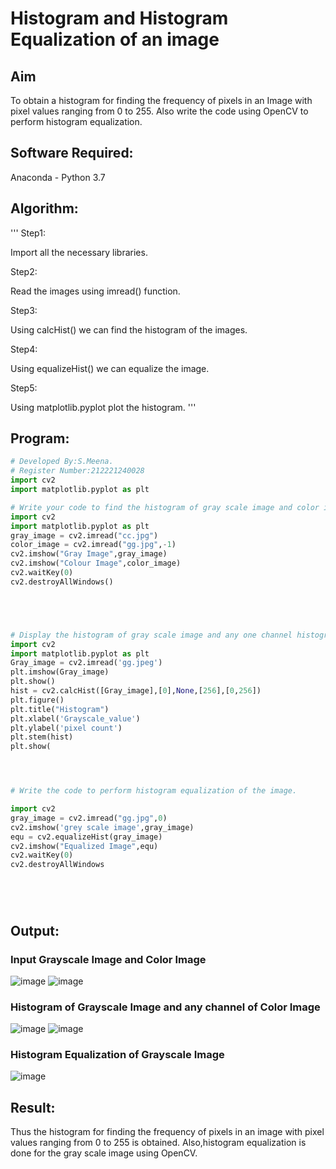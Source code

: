 # Histogram and Histogram Equalization of an image
## Aim
To obtain a histogram for finding the frequency of pixels in an Image with pixel values ranging from 0 to 255. Also write the code using OpenCV to perform histogram equalization.

## Software Required:
Anaconda - Python 3.7

## Algorithm: 
'''
Step1:

Import all the necessary libraries.

Step2:

Read the images using imread() function.

Step3:

Using calcHist() we can find the histogram of the images.

Step4:

Using equalizeHist() we can equalize the image.

Step5:

Using matplotlib.pyplot plot the histogram.
'''
## Program:
```python
# Developed By:S.Meena.
# Register Number:212221240028
import cv2
import matplotlib.pyplot as plt

# Write your code to find the histogram of gray scale image and color image channels.
import cv2
import matplotlib.pyplot as plt
gray_image = cv2.imread("cc.jpg")
color_image = cv2.imread("gg.jpg",-1)
cv2.imshow("Gray Image",gray_image)
cv2.imshow("Colour Image",color_image)
cv2.waitKey(0)
cv2.destroyAllWindows()





# Display the histogram of gray scale image and any one channel histogram from color image
import cv2
import matplotlib.pyplot as plt
Gray_image = cv2.imread('gg.jpeg')
plt.imshow(Gray_image)
plt.show()
hist = cv2.calcHist([Gray_image],[0],None,[256],[0,256])
plt.figure()
plt.title("Histogram")
plt.xlabel('Grayscale_value')
plt.ylabel('pixel count')
plt.stem(hist)
plt.show(




# Write the code to perform histogram equalization of the image. 

import cv2
gray_image = cv2.imread("gg.jpg",0)
cv2.imshow('grey scale image',gray_image)
equ = cv2.equalizeHist(gray_image)
cv2.imshow("Equalized Image",equ)
cv2.waitKey(0)
cv2.destroyAllWindows 






```
## Output:
### Input Grayscale Image and Color Image
![image](https://user-images.githubusercontent.com/94677128/165501820-519975b3-5426-4025-ad41-00eb3d414d19.png)
![image](https://user-images.githubusercontent.com/94677128/165501853-d38d7009-5586-4115-b02d-c8cacf270797.png)


### Histogram of Grayscale Image and any channel of Color Image
![image](https://user-images.githubusercontent.com/94677128/165501976-72d4b9ec-64a9-48ef-83e6-bc596c8cc1fc.png)
![image](https://user-images.githubusercontent.com/94677128/165502018-7e5c3d4a-98a6-48b4-92d6-2f7eb51f8cf3.png)

### Histogram Equalization of Grayscale Image
![image](https://user-images.githubusercontent.com/94677128/165502064-67e99f3b-b24e-4ac1-a86f-77af1d52d93a.png)

## Result: 
Thus the histogram for finding the frequency of pixels in an image with pixel values ranging from 0 to 255 is obtained. Also,histogram equalization is done for the gray scale image using OpenCV.
